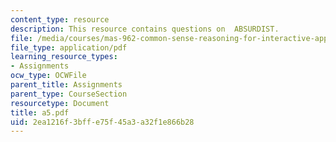 ```yaml
---
content_type: resource
description: This resource contains questions on  ABSURDIST.
file: /media/courses/mas-962-common-sense-reasoning-for-interactive-applications-fall-2006/2ea1216f3bffe75f45a3a32f1e866b28_a5.pdf
file_type: application/pdf
learning_resource_types:
- Assignments
ocw_type: OCWFile
parent_title: Assignments
parent_type: CourseSection
resourcetype: Document
title: a5.pdf
uid: 2ea1216f-3bff-e75f-45a3-a32f1e866b28
---
```

